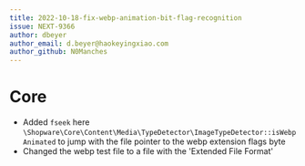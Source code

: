 ```yaml
---
title: 2022-10-18-fix-webp-animation-bit-flag-recognition
issue: NEXT-9366
author: dbeyer
author_email: d.beyer@haokeyingxiao.com
author_github: N0Manches
---
```

# Core
* Added `fseek` here `\Shopware\Core\Content\Media\TypeDetector\ImageTypeDetector::isWebpAnimated` to jump with the file pointer to the webp extension flags byte
* Changed the webp test file to a file with the 'Extended File Format'
